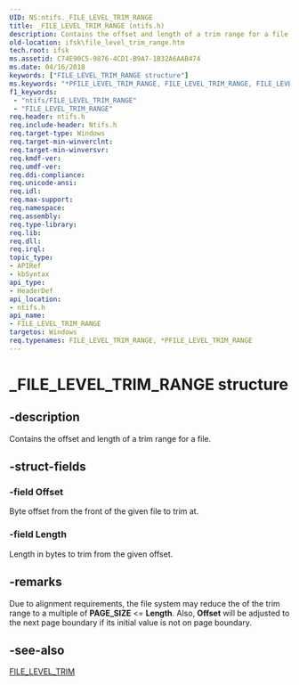 ```yaml
---
UID: NS:ntifs._FILE_LEVEL_TRIM_RANGE
title: _FILE_LEVEL_TRIM_RANGE (ntifs.h)
description: Contains the offset and length of a trim range for a file.
old-location: ifsk\file_level_trim_range.htm
tech.root: ifsk
ms.assetid: C74E90C5-9876-4CD1-B9A7-1B32A6AAB474
ms.date: 04/16/2018
keywords: ["FILE_LEVEL_TRIM_RANGE structure"]
ms.keywords: "*PFILE_LEVEL_TRIM_RANGE, FILE_LEVEL_TRIM_RANGE, FILE_LEVEL_TRIM_RANGE structure [Installable File System Drivers], PFILE_LEVEL_TRIM_RANGE, PFILE_LEVEL_TRIM_RANGE structure pointer [Installable File System Drivers], _FILE_LEVEL_TRIM_RANGE, ifsk.file_level_trim_range, ntifs/FILE_LEVEL_TRIM_RANGE, ntifs/PFILE_LEVEL_TRIM_RANGE"
f1_keywords:
 - "ntifs/FILE_LEVEL_TRIM_RANGE"
 - "FILE_LEVEL_TRIM_RANGE"
req.header: ntifs.h
req.include-header: Ntifs.h
req.target-type: Windows
req.target-min-winverclnt: 
req.target-min-winversvr: 
req.kmdf-ver: 
req.umdf-ver: 
req.ddi-compliance: 
req.unicode-ansi: 
req.idl: 
req.max-support: 
req.namespace: 
req.assembly: 
req.type-library: 
req.lib: 
req.dll: 
req.irql: 
topic_type:
- APIRef
- kbSyntax
api_type:
- HeaderDef
api_location:
- ntifs.h
api_name:
- FILE_LEVEL_TRIM_RANGE
targetos: Windows
req.typenames: FILE_LEVEL_TRIM_RANGE, *PFILE_LEVEL_TRIM_RANGE
---
```


# _FILE_LEVEL_TRIM_RANGE structure


## -description


Contains the offset and length of a trim range for a file.


## -struct-fields




### -field Offset

Byte offset from the front of the given file to trim at.


### -field Length

Length in bytes to trim from the given offset.


## -remarks



Due to alignment requirements, the file system may reduce the of the trim range to a multiple of <b>PAGE_SIZE</b> <= <b>Length</b>. Also, <b>Offset</b> will be adjusted to the next page boundary if its initial value is not on page boundary.




## -see-also




<a href="https://docs.microsoft.com/windows-hardware/drivers/ddi/ntifs/ns-ntifs-_file_level_trim">FILE_LEVEL_TRIM</a>
 

 

